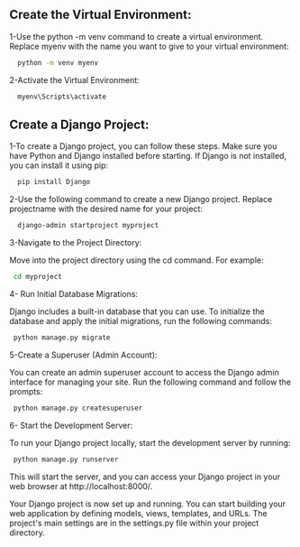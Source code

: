 
## Create the Virtual Environment:

1-Use the python -m venv command to create a virtual environment. Replace myenv with the name you want to give to your virtual environment:

```bash
  python -m venv myenv

```
2-Activate the Virtual Environment:



```bash
  myenv\Scripts\activate
```
## Create a Django Project:

1-To create a Django project, you can follow these steps. Make sure you have Python and Django installed before starting. If Django is not installed, you can install it using pip:
```bash
  pip install Django
```

2-Use the following command to create a new Django project. Replace projectname with the desired name for your project:
```bash
  django-admin startproject myproject
```


3-Navigate to the Project Directory:

Move into the project directory using the cd command. For example:
```bash
 cd myproject
```

4- Run Initial Database Migrations:

Django includes a built-in database that you can use. To initialize the database and apply the initial migrations, run the following commands:

```bash
 python manage.py migrate
```

5-Create a Superuser (Admin Account):

You can create an admin superuser account to access the Django admin interface for managing your site. Run the following command and follow the prompts:

```bash
 python manage.py createsuperuser
```
6- Start the Development Server:

To run your Django project locally, start the development server by running:

```bash
 python manage.py runserver
```




This will start the server, and you can access your Django project in your web browser at http://localhost:8000/.

Your Django project is now set up and running. You can start building your web application by defining models, views, templates, and URLs. The project's main settings are in the settings.py file within your project directory.

